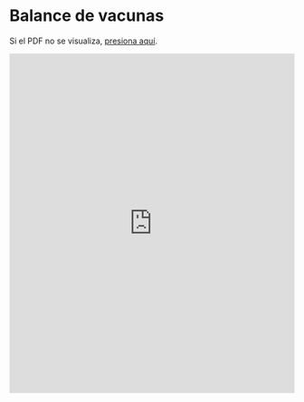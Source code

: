 # Balance de vacunas 

Si el PDF no se visualiza, <a href="https://pandemiaventana.github.io/pandemiaventana/page/5_reportes/2_reportes.html">presiona aquí</a>.

<embed src="https://docs.google.com/gview?url=https://github.com/pandemiaventana/pandemiaventana/raw/main/out/vacuna/pdf/ult/ult.pdf&embedded=true" width="100%" height="600px" />
